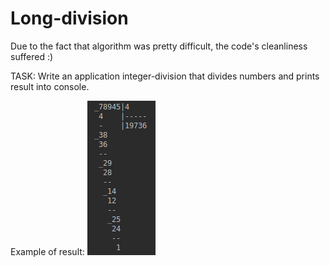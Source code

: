 # Long-division
Due to the fact that algorithm was pretty difficult, the code's cleanliness suffered :)


TASK:
Write an application integer-division that divides numbers and prints result into console.

Example of result:
![example](/example.png)

